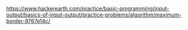 https://www.hackerearth.com/practice/basic-programming/input-output/basics-of-input-output/practice-problems/algorithm/maximum-border-9767e14c/
